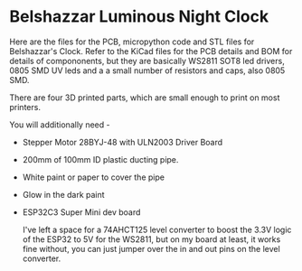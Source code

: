 # Belshazzar Luminous Night Clock


Here are the files for the PCB, micropython code and STL files for Belshazzar's Clock.
Refer to the KiCad files for the PCB details and BOM for details of compononents, but they
are basically WS2811 SOT8 led drivers, 0805 SMD UV leds and a a small number of resistors and
caps, also 0805 SMD.

There are four 3D printed parts, which are small enough to print on most printers.

You will additionally need -

- Stepper Motor 28BYJ-48 with ULN2003 Driver Board
- 200mm of 100mm ID plastic ducting pipe.
- White paint or paper to cover the pipe
- Glow in the dark paint
- ESP32C3 Super Mini dev board

  I've left a space for a 74AHCT125 level converter to boost the 3.3V logic of the ESP32 to 5V for the WS2811, but on my board at least, it works fine without, you can just jumper over the in and out pins on the level converter. 
